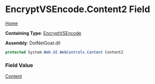 # EncryptVSEncode\.Content2 Field

[Home](../../../../../README.md)

**Containing Type**: [EncryptVSEncode](../README.md)

**Assembly**: DotNetGoat\.dll

```csharp
protected System.Web.UI.WebControls.Content Content2
```

### Field Value

[Content](https://docs.microsoft.com/en-us/dotnet/api/system.web.ui.webcontrols.content)

